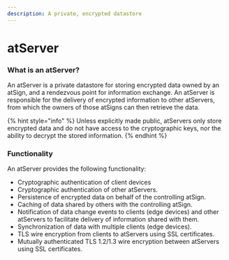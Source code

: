 ```yaml
---
description: A private, encrypted datastore
---
```


# atServer

### What is an atServer?

An atServer is a private datastore for storing encrypted data owned by an atSign, and a rendezvous point for information exchange. An atServer is responsible for the delivery of encrypted information to other atServers, from which the owners of those atSigns can then retrieve the data.&#x20;

{% hint style="info" %}
Unless explicitly made public, atServers only store encrypted data and do not have access to the cryptographic keys, nor the ability to decrypt the stored information.
{% endhint %}

### Functionality

An atServer provides the following functionality:

* Cryptographic authentication of client devices
* Cryptographic authentication of other atServers.
* Persistence of encrypted data on behalf of the controlling atSign.
* Caching of data shared by others with the controlling atSign.
* Notification of data change events to clients (edge devices) and other atServers to facilitate delivery of information shared with them.
* Synchronization of data with multiple clients (edge devices).
* TLS wire encryption from clients to atServers using SSL certificates.
* Mutually authenticated TLS 1.2/1.3 wire encryption between atServers using SSL certificates.
